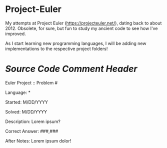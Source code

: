 # Project-Euler
My attempts at Project Euler (https://projecteuler.net/), dating back to about 2012. Obsolete, for sure, but fun to study my ancient code to see how I've improved.

As I start learning new programming languages, I will be adding new implementations to the respective project folders!



# *Source Code Comment Header*

Euler Project :: Problem #

Language: *

Started: M/DD/YYYY

Solved:  M/DD/YYYY

Description:
Lorem ipsum?

Correct Answer:
###,###

After Notes:
Lorem ipsum dolor! 
